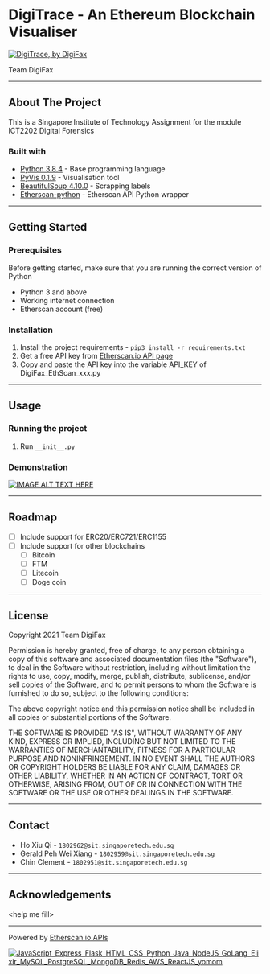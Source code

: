 # DigiTrace - An Ethereum Blockchain Visualiser
[![DigiTrace, by DigiFax](https://pimp-my-readme.webapp.io/pimp-my-readme/wavy-banner?subtitle=by%20DigiFax&title=DigiTrace)](#)

Team DigiFax

---

## About The Project

This is a Singapore Institute of Technology Assignment for the module ICT2202 Digital Forensics


### Built with

- [Python 3.8.4](https://www.python.org/downloads/) - Base programming language
- [PyVis 0.1.9](https://pyvis.readthedocs.io/en/latest/) - Visualisation tool
- [BeautifulSoup 4.10.0](https://beautiful-soup-4.readthedocs.io/en/latest/) - Scrapping labels
- [Etherscan-python](https://github.com/pcko1/etherscan-python) - Etherscan API Python wrapper

---

## Getting Started

### Prerequisites

Before getting started, make sure that you are running the correct version of Python

- Python 3 and above
- Working internet connection
- Etherscan account (free)

### Installation

1. Install the project requirements - ```pip3 install -r requirements.txt```
2. Get a free API key from [Etherscan.io API page](https://etherscan.io/apis#misc)
3. Copy and paste the API key into the variable API_KEY of DigiFax_EthScan_xxx.py 
---

## Usage

### Running the project

1. Run ```__init__.py```

### Demonstration
[![IMAGE ALT TEXT HERE](https://img.youtube.com/vi/jCUTFR-LUfE/0.jpg)](https://www.youtube.com/watch?v=jCUTFR-LUfE)

---

## Roadmap
- [ ] Include support for ERC20/ERC721/ERC1155
- [ ] Include support for other blockchains
  - [ ] Bitcoin
  - [ ] FTM
  - [ ] Litecoin
  - [ ] Doge coin

---

## License

Copyright 2021 Team DigiFax

Permission is hereby granted, free of charge, to any person obtaining a copy of this software and associated documentation files (the "Software"), to deal in the Software without restriction, including without limitation the rights to use, copy, modify, merge, publish, distribute, sublicense, and/or sell copies of the Software, and to permit persons to whom the Software is furnished to do so, subject to the following conditions:

The above copyright notice and this permission notice shall be included in all copies or substantial portions of the Software.

THE SOFTWARE IS PROVIDED "AS IS", WITHOUT WARRANTY OF ANY KIND, EXPRESS OR IMPLIED, INCLUDING BUT NOT LIMITED TO THE WARRANTIES OF MERCHANTABILITY, FITNESS FOR A PARTICULAR PURPOSE AND NONINFRINGEMENT. IN NO EVENT SHALL THE AUTHORS OR COPYRIGHT HOLDERS BE LIABLE FOR ANY CLAIM, DAMAGES OR OTHER LIABILITY, WHETHER IN AN ACTION OF CONTRACT, TORT OR OTHERWISE, ARISING FROM, OUT OF OR IN CONNECTION WITH THE SOFTWARE OR THE USE OR OTHER DEALINGS IN THE SOFTWARE.

---

## Contact

- Ho Xiu Qi - ```1802962@sit.singaporetech.edu.sg```
- Gerald Peh Wei Xiang - ```1802959@sit.singaporetech.edu.sg```
- Chin Clement - ```1802951@sit.singaporetech.edu.sg```

---

## Acknowledgements

\<help me fill>

---

Powered by [Etherscan.io APIs](https://etherscan.io/apis#misc)

[![JavaScript_Express_Flask_HTML_CSS_Python_Java_NodeJS_GoLang_Elixir_MySQL_PostgreSQL_MongoDB_Redis_AWS_ReactJS_yomom](https://pimp-my-readme.webapp.io/pimp-my-readme/technology?technology=Python_Etherscan_pyvis_BeautifulSoup_yomom_bbc)](https://pimp-my-readme.webapp.io)
